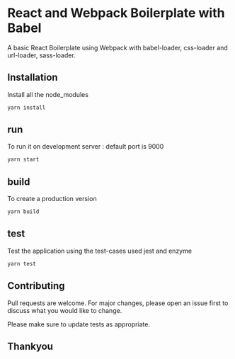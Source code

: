 # React and Webpack Boilerplate with Babel

A basic React Boilerplate using Webpack with babel-loader, css-loader and
url-loader, sass-loader.

## Installation

Install all the node_modules

```bash
yarn install
```

## run

To run it on development server : default port is 9000

```bash
yarn start
```

## build

To create a production version

```bash
yarn build
```

## test

Test the application using the test-cases used jest and enzyme

```bash
yarn test
```

## Contributing

Pull requests are welcome. For major changes, please open an issue first to
discuss what you would like to change.

Please make sure to update tests as appropriate.

## Thankyou
